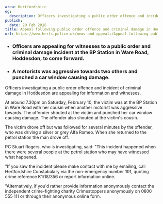 ```yaml
area: Hertfordshire
og:
  description: Officers investigating a public order offence and incident of criminal damage in Hoddesdon are appealing for information and witnesses.
publish:
  date: 20 Feb 2018
title: Appeal following public order offence and criminal damage in Hoddesdon
url: https://www.herts.police.uk/news-and-appeals/Appeal-following-public-order-offence-and-criminal-damage-in-Hoddesdon-1658K
```

* ### Officers are appealing for witnesses to a public order and criminal damage incident at the BP Station in Ware Road, Hoddesdon, to come forward.

 * ### A motorists was aggressive towards two others and punched a car window causing damage.

Officers investigating a public order offence and incident of criminal damage in Hoddesdon are appealing for information and witnesses.

At around 7.30pm on Saturday, February 10, the victim was at the BP Station in Ware Road with her cousin when another motorist was aggressive towards. The offender shouted at the victim and punched her car window causing damage. The offender also shouted at the victim's cousin.

The victim drove off but was followed for several minutes by the offender, who was driving a silver or grey Alfa Romeo. When she returned to the petrol station the man drove off.

PC Stuart Rogers, who is investigating, said: "This incident happened when there were several people at the petrol station who may have witnessed what happened.

"If you saw the incident please make contact with me by emailing, call Hertfordshire Constabulary via the non-emergency number 101, quoting crime reference K1/18/356 or report information online.

"Alternatively, if you'd rather provide information anonymously contact the independent crime-fighting charity Crimestoppers anonymously on 0800 555 111 or through their anonymous online form.
